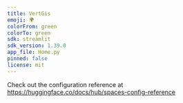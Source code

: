 ```yaml
---
title: VertGis
emoji: 🌍
colorFrom: green
colorTo: green
sdk: streamlit
sdk_version: 1.39.0
app_file: Home.py
pinned: false
license: mit
---
```


Check out the configuration reference at https://huggingface.co/docs/hub/spaces-config-reference